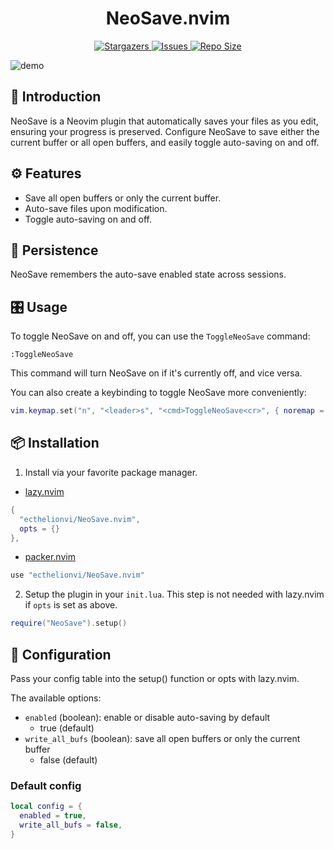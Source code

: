 <h1 align="center">
NeoSave.nvim
</h1>

<p align="center">
  <a href="https://github.com/ecthelionvi/NeoSave/stargazers">
    <img
      alt="Stargazers"
      src="https://img.shields.io/github/stars/ecthelionvi/NeoSave?style=for-the-badge&logo=starship&color=fae3b0&logoColor=d9e0ee&labelColor=282a36"
    />
  </a>
  <a href="https://github.com/ecthelionvi/NeoSave/issues">
    <img
      alt="Issues"
      src="https://img.shields.io/github/issues/ecthelionvi/NeoSave?style=for-the-badge&logo=gitbook&color=ddb6f2&logoColor=d9e0ee&labelColor=282a36"
    />
  </a>
  <a href="https://github.com/ecthelionvi/NeoSave/contributors">
    <img
      alt="Repo Size"
      src="https://img.shields.io/github/repo-size/ecthelionvi/NeoSave?style=for-the-badge&logo=opensourceinitiative&color=abe9b3&logoColor=d9e0ee&labelColor=282a36"
    />
  </a>
</p>

![demo](link-to-gif)

## 📃 Introduction

NeoSave is a Neovim plugin that automatically saves your files as you edit, ensuring your progress is preserved. Configure NeoSave to save either the current buffer or all open buffers, and easily toggle auto-saving on and off.

## ⚙️ Features

- Save all open buffers or only the current buffer.
- Auto-save files upon modification.
- Toggle auto-saving on and off.

## 🔄 Persistence

NeoSave remembers the auto-save enabled state across sessions.

## 🎛️ Usage

To toggle NeoSave on and off, you can use the `ToggleNeoSave` command:

```vim
:ToggleNeoSave
```
This command will turn NeoSave on if it's currently off, and vice versa.

You can also create a keybinding to toggle NeoSave more conveniently:

```lua
vim.keymap.set("n", "<leader>s", "<cmd>ToggleNeoSave<cr>", { noremap = true, silent = true })
```

## 📦 Installation

1. Install via your favorite package manager.

- [lazy.nvim](https://github.com/folke/lazy.nvim)
```lua
{
  "ecthelionvi/NeoSave.nvim",
  opts = {}
},
```

- [packer.nvim](https://github.com/wbthomason/packer.nvim)
```lua
use "ecthelionvi/NeoSave.nvim"
```

2. Setup the plugin in your `init.lua`. This step is not needed with lazy.nvim if `opts` is set as above.

```lua
require("NeoSave").setup()
```

## 🔧 Configuration

Pass your config table into the setup() function or opts with lazy.nvim.

The available options:

- `enabled` (boolean): enable or disable auto-saving by default
  - true (default)
- `write_all_bufs` (boolean): save all open buffers or only the current buffer
  - false (default)

### Default config

```Lua
local config = {
  enabled = true,
  write_all_bufs = false,
}
```
